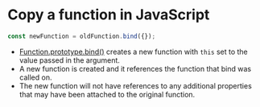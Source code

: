 # Copy a function in JavaScript

```js
const newFunction = oldFunction.bind({});
```

- [Function.prototype.bind()](https://developer.mozilla.org/en-US/docs/Web/JavaScript/Reference/Global_Objects/Function/bind) creates a new function with `this` set to the value passed in the argument. 
- A new function is created and it references the function that bind was called on.
- The new function will not have references to any additional properties that may have been attached to the original function.
